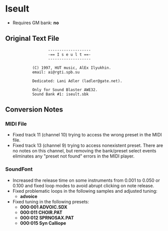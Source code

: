# Iseult

* Requires GM bank: **no**

## Original Text File
```
                   -------------------
                   -== I s e u l t ==-
                   -------------------

            (C) 1997, HUT music, AlEx Ilyukhin.
            email: ai@rgti.spb.su

            Dedicated: Lani Adler (ladler@gate.net).

            Only for Sound Blaster AWE32.
            Sound Bank #1: iseult.sbk
```
## Conversion Notes

### MIDI File

* Fixed track 11 (channel 10) trying to access the wrong preset in the MIDI file.
* Fixed track 13 (channel 9) trying to access nonexistent preset. There are no notes on this channel, but removing the bank/preset select events eliminates any "preset not found" errors in the MIDI player.

### SoundFont

* Increased the release time on some instruments from 0.001 to 0.050 or 0.100 and fixed loop modes to avoid abrupt clicking on note release.
* Fixed problematic loops in the following samples and adjusted tuning:
  - **advoice**
* Fixed tuning in the following presets:
  - **000:001 ADVOIC.SDX**
  - **000:011 CHOIR.PAT**
  - **000:012 SPRNOSAX.PAT**
  - **000:015 Syn Calliope**
